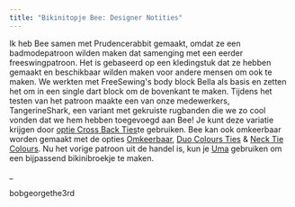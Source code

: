 ```yaml
---
title: "Bikinitopje Bee: Designer Notities"
---
```


Ik heb Bee samen met Prudencerabbit gemaakt, omdat ze een badmodepatroon wilden maken dat samenging met een eerder freeswingpatroon. Het is gebaseerd op een kledingstuk dat ze hebben gemaakt en beschikbaar wilden maken voor andere mensen om ook te maken. We werkten met FreeSewing's body block Bella als basis en zetten het om in een single dart block om de bovenkant te maken. Tijdens het testen van het patroon maakte een van onze medewerkers, TangerineShark, een variant met gekruiste rugbanden die we zo cool vonden dat we hem hebben toegevoegd aan Bee! Je kunt deze variatie krijgen door [optie Cross Back Ties](/docs/designs/bee/options/crossbackties/)te gebruiken. Bee kan ook omkeerbaar worden gemaakt met de opties [Omkeerbaar](/docs/designs/bee/options/reversible), [Duo Colours Ties](/docs/designs/bee/options/duocolorties) & [Neck Tie Colours](/docs/designs/bee/options/necktiecolours). Nu het vorige patroon uit de handel is, kun je [Uma](docs/designs/uma) gebruiken om een bijpassend bikinibroekje te maken.

_

bobgeorgethe3rd
